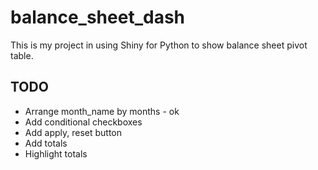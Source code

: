 # balance_sheet_dash

This is my project in using Shiny for Python to show balance sheet pivot table.

## TODO
* Arrange month_name by months - ok
* Add conditional checkboxes
* Add apply, reset button
* Add totals
* Highlight totals